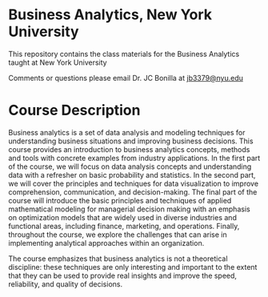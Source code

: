 # Business Analytics, New York University #
This repository contains the class materials for the Business Analytics taught at New York University

Comments or questions please email Dr. JC Bonilla at jb3379@nyu.edu

# Course Description
Business analytics is a set of data analysis and modeling techniques for understanding business situations and improving business decisions.  This course provides an introduction to business analytics concepts, methods and tools with concrete examples from industry applications. In the first part of the course, we will focus on data analysis concepts and understanding data with a refresher on basic probability and statistics. In the second part, we will cover the principles and techniques for data visualization to improve comprehension, communication, and decision-making. The final part of the course will introduce the basic principles and techniques of applied mathematical modeling for managerial decision making with an emphasis on optimization models that are widely used in diverse industries and functional areas, including finance, marketing, and operations. Finally, throughout the course, we explore the challenges that can arise in implementing analytical approaches within an organization.
 
The course emphasizes that business analytics is not a theoretical discipline: these techniques are only interesting and important to the extent that they can be used to provide real insights and improve the speed, reliability, and quality of decisions.
 

